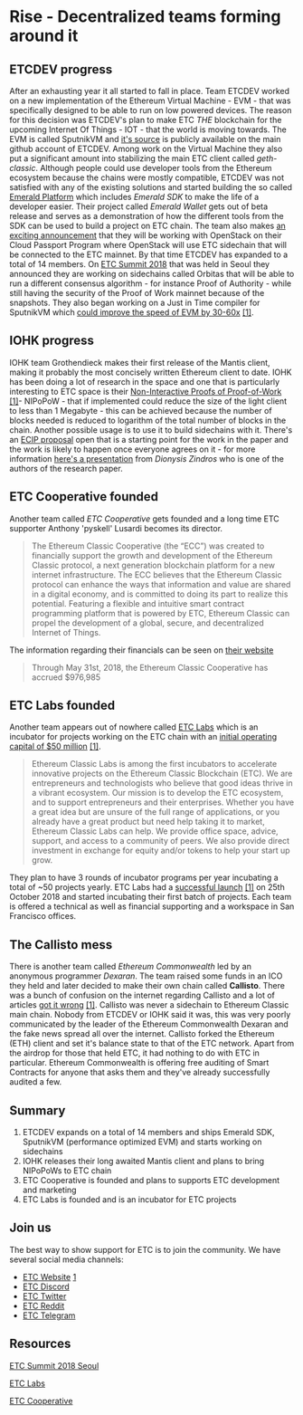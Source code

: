 # Rise - Decentralized teams forming around it

## ETCDEV progress

After an exhausting year it all started to fall in place. Team ETCDEV worked on a new implementation of the Ethereum Virtual Machine - EVM -
that was specifically designed to be able to run on low powered devices. The reason for this decision was ETCDEV's plan to make ETC
*THE* blockchain for the upcoming Internet Of Things - IOT - that the world is moving towards. The EVM is called
SputnikVM and [it's source](https://github.com/ETCDEVTeam/sputnikvm) is publicly available on the main github account of ETCDEV.
Among work on the Virtual Machine they also put a significant amount into stabilizing the main ETC client called *geth-classic*.
Although people could use developer tools from the Ethereum ecosystem because the chains were mostly compatible, ETCDEV was not satisfied
with any of the existing solutions and started building the so called [Emerald Platform](https://docs.etcdevteam.com/emerald-platform) which
includes *Emerald SDK* to make the life of a developer easier. Their project called *Emerald Wallet* gets out of beta release and serves as
a demonstration of how the different tools from the SDK can be used to build a project on ETC chain. The team also makes
[an exciting announcement](https://docs.google.com/presentation/d/1RYRq1YdYEoZ5KNKwlDDtnunMdoYRAHPjPslnng3VqcI/edit#slide=id.ge9090756a_1_58) that they
will be working with OpenStack on their Cloud Passport Program where OpenStack will use ETC sidechain that will be connected to the ETC mainnet.
By that time ETCDEV has expanded to a total of 14 members. On [ETC Summit 2018](https://etcsummit.com/) that was held in Seoul they announced
they are working on sidechains called Orbitas that will be able to run a different consensus algorithm - for instance Proof of Authority - while
still having the security of the Proof of Work mainnet because of the snapshots. They also began working on a Just in Time compiler for SputnikVM
which [could improve the speed of EVM by 30-60x](https://twitter.com/etcdev/status/1063084513499193347) [[1]](http://archive.is/BPRwb).

## IOHK progress

IOHK team Grothendieck makes their first release of the Mantis client, making it probably the most concisely written Ethereum client to date. IOHK has been doing a lot of research in the space and one that is particularly
interesting to ETC space is their [Non-Interactive Proofs of Proof-of-Work](https://nipopows.com/) [[1]](http://archive.is/zAid4)- NIPoPoW - that if implemented could reduce
the size of the light client to less than 1 Megabyte - this can be achieved because the number of blocks needed is reduced to logarithm of the total
number of blocks in the chain. Another possible usage is to use it to build sidechains with it. There's an [ECIP proposal](https://github.com/ethereumproject/ECIPs/pull/97) open that is a starting point for the work in the paper and the work is likely
to happen once everyone agrees on it - for more information [here's a presentation](https://www.youtube.com/watch?v=_xJI8xRxULw) from
*Dionysis Zindros* who is one of the authors of the research paper.

## ETC Cooperative founded

Another team called *ETC Cooperative* gets founded and a long time ETC supporter Anthony 'pyskell' Lusardi becomes its director.
>The Ethereum Classic Cooperative (the “ECC”) was created to financially support the growth and development of the Ethereum Classic protocol, a next generation blockchain platform for a new internet infrastructure. The ECC believes that the Ethereum Classic protocol can enhance the ways that information and value are shared in a digital economy, and is committed to doing its part to realize this potential.  Featuring a flexible and intuitive smart contract programming platform that is powered by ETC, Ethereum Classic can propel the development of a global, secure, and decentralized Internet of Things.

The information regarding their financials can be seen on [their website](https://etccooperative.org/)
>Through May 31st, 2018, the Ethereum Classic Cooperative has accrued
$976,985


## ETC Labs founded

Another team appears out of nowhere called [ETC Labs](https://www.etclabs.org/) which is an incubator for projects working on the ETC chain with an
[initial operating capital of $50 million](https://twitter.com/etccooperative/status/996405869012234241) [[1]](http://archive.is/VCFgg).
>Ethereum Classic Labs is among the first incubators to accelerate innovative projects on the Ethereum Classic Blockchain (ETC). We are entrepreneurs and technologists who believe that good ideas thrive in a vibrant ecosystem. Our mission is to develop the ETC ecosystem, and to support entrepreneurs and their enterprises. Whether you have a great idea but are unsure of the full range of applications, or you already have a great product but need help taking it to market, Ethereum Classic Labs can help. We provide office space, advice, support, and access to a community of peers. We also provide direct investment in exchange for equity and/or tokens to help your start up grow.

They plan to have 3 rounds of incubator programs per year incubating a total of ~50 projects yearly. ETC Labs had a
[successful launch](https://medium.com/ethereum-classic-labs/etc-labs-launch-event-a-huge-success-5bab8d8a3903) [[1]](http://archive.fo/BaSrh) on 25th October 2018 and started
incubating their first batch of projects. Each team is offered a technical as well as financial supporting and a workspace in San Francisco offices.


## The Callisto mess

There is another team called *Ethereum Commonwealth* led by an anonymous programmer *Dexaran*. The team raised some funds in an ICO they held and later
 decided to make their own chain called **Callisto**. There was a bunch of confusion on the internet regarding Callisto and a lot of articles
[got it wrong](https://steemit.com/ethereum/@leader1971/ethereum-classic-devs-aim-to-address-scaling-with-callisto-sidechain) [[1]](http://archive.fo/emNZE). Callisto was never a sidechain
to Ethereum Classic main chain. Nobody from ETCDEV or IOHK said it was, this was very poorly communicated by the leader of the Ethereum Commonwealth
Dexaran and the fake news spread all over the internet. Callisto forked the Ethereum (ETH) client and set it's balance state to that of the ETC network.
Apart from the airdrop for those that held ETC, it had nothing to do with ETC in particular. Ethereum Commonwealth is offering free auditing of
Smart Contracts for anyone that asks them and they've already successfully audited a few.


## Summary

1. ETCDEV expands on a total of 14 members and ships Emerald SDK, SputnikVM (performance optimized EVM) and starts working on sidechains
2. IOHK releases their long awaited Mantis client and plans to bring NIPoPoWs to ETC chain
3. ETC Cooperative is founded and plans to supports ETC development and marketing
4. ETC Labs is founded and is an incubator for ETC projects

## Join us

The best way to show support for ETC is to join the community. We have several social media channels:
* [ETC Website](https://ethereumclassic.org/) [1](http://archive.fo/91UF9)
* [ETC Discord](https://discordapp.com/invite/HW4GckH)
* [ETC Twitter](https://twitter.com/eth_classic)
* [ETC Reddit](https://www.reddit.com/r/EthereumClassic/)
* [ETC Telegram](https://telegram.me/ethclassic)

## Resources

[ETC Summit 2018 Seoul](https://etcsummit.com/)

[ETC Labs](https://www.etclabs.org/)

[ETC Cooperative](https://etccooperative.org/)
